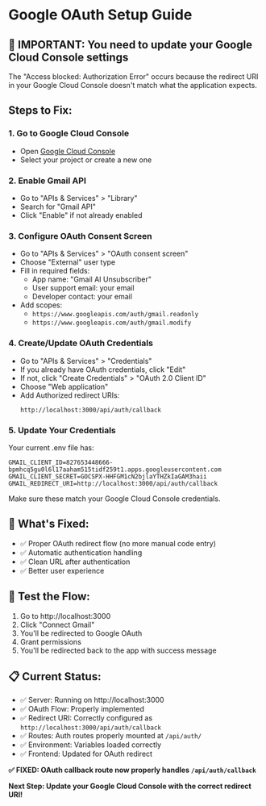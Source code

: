 # Google OAuth Setup Guide

## 🚨 IMPORTANT: You need to update your Google Cloud Console settings

The "Access blocked: Authorization Error" occurs because the redirect URI in your Google Cloud Console doesn't match what the application expects.

## Steps to Fix:

### 1. Go to Google Cloud Console
- Open [Google Cloud Console](https://console.cloud.google.com/)
- Select your project or create a new one

### 2. Enable Gmail API
- Go to "APIs & Services" > "Library"
- Search for "Gmail API"
- Click "Enable" if not already enabled

### 3. Configure OAuth Consent Screen
- Go to "APIs & Services" > "OAuth consent screen"
- Choose "External" user type
- Fill in required fields:
  - App name: "Gmail AI Unsubscriber"
  - User support email: your email
  - Developer contact: your email
- Add scopes:
  - `https://www.googleapis.com/auth/gmail.readonly`
  - `https://www.googleapis.com/auth/gmail.modify`

### 4. Create/Update OAuth Credentials
- Go to "APIs & Services" > "Credentials"
- If you already have OAuth credentials, click "Edit"
- If not, click "Create Credentials" > "OAuth 2.0 Client ID"
- Choose "Web application"
- Add Authorized redirect URIs:
  ```
  http://localhost:3000/api/auth/callback
  ```

### 5. Update Your Credentials
Your current .env file has:
```
GMAIL_CLIENT_ID=827653448666-bpmhcq5gu0l6l17aaham515tidf259t1.apps.googleusercontent.com
GMAIL_CLIENT_SECRET=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
GMAIL_REDIRECT_URI=http://localhost:3000/api/auth/callback
```

Make sure these match your Google Cloud Console credentials.

## 🎯 What's Fixed:
- ✅ Proper OAuth redirect flow (no more manual code entry)
- ✅ Automatic authentication handling
- ✅ Clean URL after authentication
- ✅ Better user experience

## 🧪 Test the Flow:
1. Go to http://localhost:3000
2. Click "Connect Gmail"
3. You'll be redirected to Google OAuth
4. Grant permissions
5. You'll be redirected back to the app with success message

## 📋 Current Status:
- ✅ Server: Running on http://localhost:3000
- ✅ OAuth Flow: Properly implemented
- ✅ Redirect URI: Correctly configured as `http://localhost:3000/api/auth/callback`
- ✅ Routes: Auth routes properly mounted at `/api/auth/`
- ✅ Environment: Variables loaded correctly
- ✅ Frontend: Updated for OAuth redirect

**✅ FIXED: OAuth callback route now properly handles `/api/auth/callback`**

**Next Step: Update your Google Cloud Console with the correct redirect URI!**
